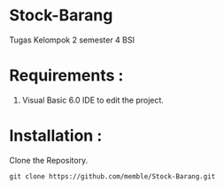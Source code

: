 Stock-Barang
============

Tugas Kelompok 2 semester 4 BSI 

Requirements :
============
1. Visual Basic 6.0 IDE to edit the project.

Installation : 
============

Clone the Repository.

	git clone https://github.com/memble/Stock-Barang.git
